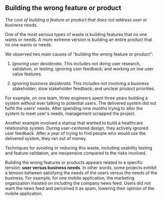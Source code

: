 ## Building the wrong feature or product

<p align="center">

*The cost of building a feature or product that does not address user or business needs.*

</p>

One of the most serious types of waste is building features that no one wants or needs. A more extreme version is building an entire product that no one wants or needs.

We observed two main causes of "building the wrong feature or product":

1. *Ignoring user desiderata*. This includes not doing user research, validation, or testing; ignoring user feedback; and working on low user value features.

2. *Ignoring business desiderata*. This includes not involving a business stakeholder; slow stakeholder feedback; and unclear product priorities.

For example, on one team, three engineers spent three years building a system without ever talking to potential users. The delivered system did not fulfill the users' needs. After spending nine months trying to alter the system to meet user's needs, management scrapped the project.

Another example involved a startup that wanted to build a healthcare relationship system. During user-centered design, they actively ignored user feedback. After a year of trying to find people who would use the delivered system, they ran out of money.

Techniques for avoiding or reducing this waste, including usability testing and feature validation, are inexpensive compared to the risks involved.

Building the wrong features or products appears related to a specific tension: **user versus business needs**. In other words, some projects exhibit a tension between satisfying the needs of the users versus the needs of the business. For example, for one mobile application, the marketing organization insisted on including the company news feed. Users did not want the news feed and perceived it as spam, lowering their opinion of the mobile application.
